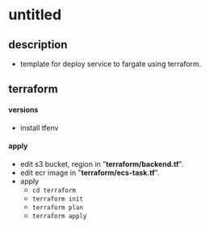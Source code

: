 # untitled
## description
- template for deploy service to fargate using terraform.
## terraform
#### versions
- install tfenv
#### apply
- edit s3 bucket, region in "**terraform/backend.tf**".
- edit ecr image in "**terraform/ecs-task.tf**".
- apply
  - `cd terraform`
  - `terraform init`
  - `terraform plan`
  - `terraform apply`
